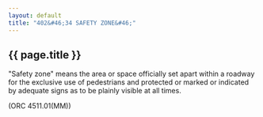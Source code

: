 ```yaml
---
layout: default 
title: "402&#46;34 SAFETY ZONE&#46;"
---
```


{{ page.title }}
----------------

"Safety zone" means the area or space officially set apart within a
roadway for the exclusive use of pedestrians and protected or marked or
indicated by adequate signs as to be plainly visible at all times.

(ORC 4511.01(MM))
